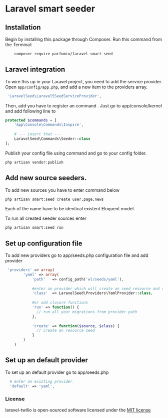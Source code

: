 # Laravel smart seeder

## Installation

Begin by installing this package through Composer. Run this command from the Terminal:

```bash
    composer require parfumix/laravel-smart-seed
```

## Laravel integration

To wire this up in your Laravel project, you need to add the service provider. Open `app/config/app.php`, and add a new item to the providers array.

```php
 'LaravelSeed\Laravel5SeedServiceProvider',
```

Then, add you have to register an command . Just go to app/console/kernel and add following line to

```php
protected $commands = [
    'App\Console\Commands\Inspire',
		
    # --- insert that ---
    LaravelSeed\Commands\Seeder::class
];
```

Publish your config file using command and go to your config folder.

```php
php artisan vendor:publish
```

## Add new source seeders.

To add new sources you have to enter command below 
```bash
php artisan smart:seed create user,page,news
```
Each of the name have to be identical existent Eloquent model. 

To run all created seeder sources enter
```bash
php artisan smart:seed run
```

## Set up configuration file

To add new providers go to app/seeds.php configuration file and add provider

```php
 'providers' => array(
        'yaml' => array(
            'path'   => config_path('wl/seeds/yaml'),
            
            #enter an provider which will create an seed resource and rn
            'class'  => LaravelSeed\Providers\YamlProvider::class,
            
            #or add closure functions
            'run' => function() {
              // run all your migrations from provider path
            },
            
            'create' => function($source, $class) {
              // create an resource seed
            }
        )
    )
```

## Set up an default provider

To set up an default provider go to app/seeds.php

```php
  # enter an existing provider.
  'default' => 'yaml',
```

### License

laravel-twilio is open-sourced software licensed under the [MIT license](http://opensource.org/licenses/MIT)
